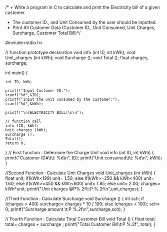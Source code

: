 /* + Write a program in C to calculate and print the Electricity bill of a given customer.
+ The customer ID., and Unit Consumed by the user should be inputted.
+ Print All Customer Data (Customer ID., Unit Consumed, Unit Charges, Surcharge, Customer Total Bill)*/

#include<stdio.h>

// function prototype declaration
    void info (int ID, int kWh);
    void Unit_charges (int kWh);
    void Surcharge ();
    void Total ();
    float charges, surcharge;

int main()
{

    int ID, kWh;

    printf("Input Customer ID:");
    scanf("%d",&ID);
    printf("Input the unit consumed by the customer:");
    scanf("%d",&kWh);

    printf("\n[ELECTRICITY BILL]\n\n");

    // function call
    info (ID, kWh);
    Unit_charges (kWh);
    Surcharge ();
    Total();
    return 0;
}
// First function : Determine the Charge Unit
    void info (int ID, int kWh)
    {
    printf("Customer ID#\t\t: %d\n", ID);
    printf("Unit consumed\t\t: %d\n", kWh);
    }

//Second Function : Calculate Unit Charges
    void Unit_charges (int kWh)
    {
    float  unit;
    if(kWh<199)
    unit= 1.50;
    else if(kWh>=250 && kWh<400)
    unit= 1.60;
    else if(kWh>=450 && kWh<600)
    unit= 1.85;
    else
    unit= 2.00;
    charges= kWh*unit;
    printf("Unit charges @P%.2f\t:P %.2f\n",unit,charges);
    }

//Third Function : Calculate Surcharge
    void Surcharge ()
    {
    int sch;
    if (charges > 400)
    surcharge= charges * 10 / 100;
    else (charges < 100);
    sch= 0;
    printf("Surcharge amount \t:P %.2f\n",surcharge,sch);
    }

// Fourth Function : Calculate Total Customer Bill
    void Total ()
   {
    float total;
    total= charges + surcharge ;
    printf("Total Customer Bill\t:P %.2f", total);
   }
